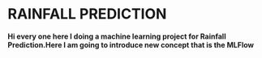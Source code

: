 # RAINFALL PREDICTION
**Hi every one here I doing a machine learning project for Rainfall Prediction.Here I am going to introduce new concept that is the MLFlow**
